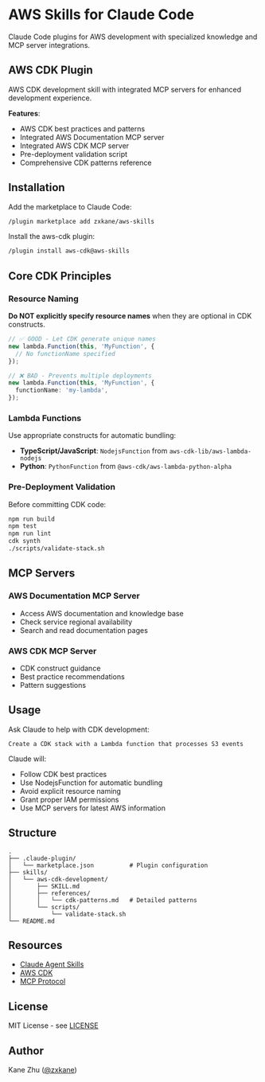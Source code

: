 # AWS Skills for Claude Code

Claude Code plugins for AWS development with specialized knowledge and MCP server integrations.

## AWS CDK Plugin

AWS CDK development skill with integrated MCP servers for enhanced development experience.

**Features**:
- AWS CDK best practices and patterns
- Integrated AWS Documentation MCP server
- Integrated AWS CDK MCP server
- Pre-deployment validation script
- Comprehensive CDK patterns reference

## Installation

Add the marketplace to Claude Code:

```bash
/plugin marketplace add zxkane/aws-skills
```

Install the aws-cdk plugin:

```bash
/plugin install aws-cdk@aws-skills
```

## Core CDK Principles

### Resource Naming

**Do NOT explicitly specify resource names** when they are optional in CDK constructs.

```typescript
// ✅ GOOD - Let CDK generate unique names
new lambda.Function(this, 'MyFunction', {
  // No functionName specified
});

// ❌ BAD - Prevents multiple deployments
new lambda.Function(this, 'MyFunction', {
  functionName: 'my-lambda',
});
```

### Lambda Functions

Use appropriate constructs for automatic bundling:

- **TypeScript/JavaScript**: `NodejsFunction` from `aws-cdk-lib/aws-lambda-nodejs`
- **Python**: `PythonFunction` from `@aws-cdk/aws-lambda-python-alpha`

### Pre-Deployment Validation

Before committing CDK code:

```bash
npm run build
npm test
npm run lint
cdk synth
./scripts/validate-stack.sh
```

## MCP Servers

### AWS Documentation MCP Server
- Access AWS documentation and knowledge base
- Check service regional availability
- Search and read documentation pages

### AWS CDK MCP Server
- CDK construct guidance
- Best practice recommendations
- Pattern suggestions

## Usage

Ask Claude to help with CDK development:

```
Create a CDK stack with a Lambda function that processes S3 events
```

Claude will:
- Follow CDK best practices
- Use NodejsFunction for automatic bundling
- Avoid explicit resource naming
- Grant proper IAM permissions
- Use MCP servers for latest AWS information

## Structure

```
.
├── .claude-plugin/
│   └── marketplace.json          # Plugin configuration
├── skills/
│   └── aws-cdk-development/
│       ├── SKILL.md
│       ├── references/
│       │   └── cdk-patterns.md   # Detailed patterns
│       └── scripts/
│           └── validate-stack.sh
└── README.md
```

## Resources

- [Claude Agent Skills](https://docs.claude.com/en/docs/claude-code/skills)
- [AWS CDK](https://aws.amazon.com/cdk/)
- [MCP Protocol](https://modelcontextprotocol.io/)

## License

MIT License - see [LICENSE](LICENSE)

## Author

Kane Zhu ([@zxkane](https://github.com/zxkane))
